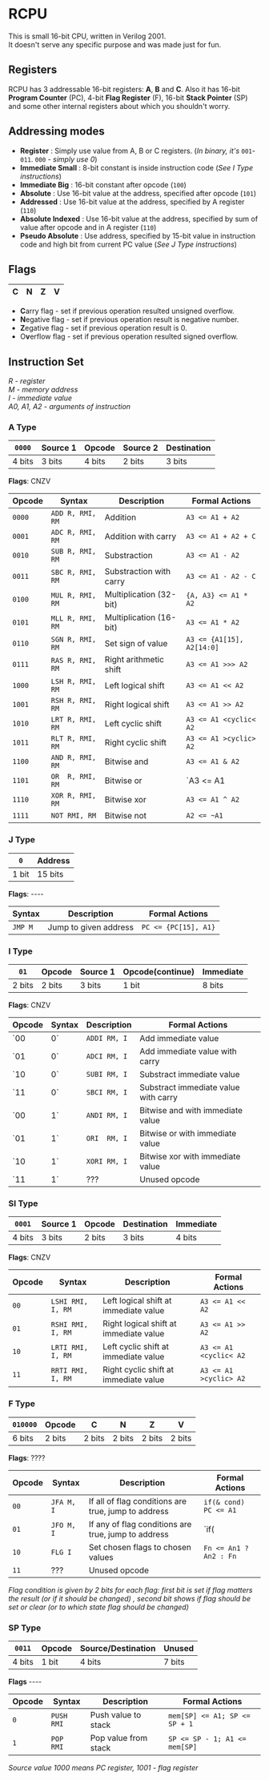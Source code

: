 # RCPU
This is small 16-bit CPU, written in Verilog 2001. <br>
It doesn't serve any specific purpose and was made just for fun.

## Registers
RCPU has 3 addressable 16-bit registers: **A**, **B** and **C**.
Also it has 16-bit **Program Counter** (PC), 4-bit **Flag Register** (F), 16-bit **Stack Pointer** (SP)
and some other internal registers about which you shouldn't worry.

## Addressing modes

- **Register** : Simply use value from A, B or C registers. (_In binary, it's_ `001`-`011`. `000` - _simply use 0_)
- **Immediate Small** : 8-bit constant is inside instruction code (_See I Type instructions_)
- **Immediate Big** : 16-bit constant after opcode (`100`)
- **Absolute** : Use 16-bit value at the address, specified after opcode (`101`)
- **Addressed** : Use 16-bit value at the address, specified by A register (`110`)
- **Absolute Indexed** : Use 16-bit value at the address, specified by sum of value after opcode and in A register (`110`)
- **Pseudo Absolute** : Use address, specified by 15-bit value in instruction code and high bit from current PC value
(_See J Type instructions_)

## Flags

| C | N | Z | V |
|---|---|---|---|

- **C**arry flag - set if previous operation resulted unsigned overflow.
- **N**egative flag - set if previous operation result is negative number.
- **Z**egative flag - set if previous operation result is 0.
- O**v**erflow flag - set if previous operation resulted signed overflow.

## Instruction Set
_R - register <br>
M - memory address <br>
I - immediate value <br>
A0, A1, A2 - arguments of instruction_ <br>

### A Type
| `0000` | Source 1 | Opcode | Source 2 | Destination |
|--------|----------|--------|----------|-------------|
| 4 bits | 3 bits   | 4 bits | 2 bits   | 3 bits      |
**Flags**: CNZV

Opcode |        Syntax    |     Description         | Formal Actions
-------|------------------|-------------------------|--------------------
`0000` | `ADD R, RMI, RM` | Addition                | `A3 <= A1 + A2`
`0001` | `ADC R, RMI, RM` | Addition with carry     | `A3 <= A1 + A2 + C`
`0010` | `SUB R, RMI, RM` | Substraction            | `A3 <= A1 - A2`
`0011` | `SBC R, RMI, RM` | Substraction with carry | `A3 <= A1 - A2 - C`
`0100` | `MUL R, RMI, RM` | Multiplication (32-bit) | `{A, A3} <= A1 * A2`
`0101` | `MLL R, RMI, RM` | Multiplication (16-bit) | `A3 <= A1 * A2`
`0110` | `SGN R, RMI, RM` | Set sign of value       | `A3 <= {A1[15], A2[14:0]`
`0111` | `RAS R, RMI, RM` | Right arithmetic shift  | `A3 <= A1 >>> A2`
`1000` | `LSH R, RMI, RM` | Left logical shift      | `A3 <= A1 << A2`
`1001` | `RSH R, RMI, RM` | Right logical shift     | `A3 <= A1 >> A2`
`1010` | `LRT R, RMI, RM` | Left cyclic shift       | `A3 <= A1 <cyclic< A2`
`1011` | `RLT R, RMI, RM` | Right cyclic shift      | `A3 <= A1 >cyclic> A2`
`1100` | `AND R, RMI, RM` | Bitwise and             | `A3 <= A1 & A2`
`1101` | `OR  R, RMI, RM` | Bitwise or              | `A3 <= A1 | A2`
`1110` | `XOR R, RMI, RM` | Bitwise xor             | `A3 <= A1 ^ A2`
`1111` | `NOT RMI, RM`    | Bitwise not             | `A2 <= ~A1`

### J Type
|  `0`  | Address |
|-------|---------|
| 1 bit | 15 bits |
**Flags**: ----

  Syntax  |     Description                | Formal Actions
----------|--------------------------------|--------------------
 `JMP M`  | Jump to given address          | `PC <= {PC[15], A1}`

### I Type
|  `01`  | Opcode | Source 1 | Opcode(continue) | Immediate |
|--------|--------|----------|------------------|-----------|
| 2 bits | 2 bits |  3 bits  | 1 bit            | 8 bits    |
**Flags**: CNZV

Opcode |     Syntax   |     Description                | Formal Actions
-------|--------------|--------------------------------------|--------------------
`00|0`  | `ADDI RM, I` | Add immediate value                  | `A1 <= A1 + A2`
`01|0`  | `ADCI RM, I` | Add immediate value with carry       | `A1 <= A1 + A2 + C`
`10|0`  | `SUBI RM, I` | Substract immediate value            | `A1 <= A1 - A2`
`11|0`  | `SBCI RM, I` | Substract immediate value with carry | `A1 <= A1 - A2 - C`
`00|1`  | `ANDI RM, I` | Bitwise and with immediate value     | `A1 <= A1 & A2`
`01|1`  | `ORI  RM, I` | Bitwise or with immediate value      | `A1 <= A1 | A2`
`10|1`  | `XORI RM, I` | Bitwise xor with immediate value     | `A1 <= A1 ^ A2`
`11|1`  | ???          | Unused opcode                        |

### SI Type
| `0001` | Source 1 | Opcode | Destination | Immediate |
|--------|----------|--------|-------------|-----------|
| 4 bits |  3 bits  | 2 bits |   3 bits    |   4 bits  |
**Flags**: CNZV

Opcode |     Syntax        |     Description                        | Formal Actions
-------|-------------------|----------------------------------------|--------------------
`00`   | `LSHI RMI, I, RM` | Left logical shift at immediate value  | `A3 <= A1 << A2`
`01`   | `RSHI RMI, I, RM` | Right logical shift at immediate value | `A3 <= A1 >> A2`
`10`   | `LRTI RMI, I, RM` | Left cyclic shift at immediate value   | `A3 <= A1 <cyclic< A2`
`11`   | `RRTI RMI, I, RM` | Right cyclic shift at immediate value  | `A3 <= A1 >cyclic> A2`

### F Type
| `010000` | Opcode |   C    |   N    |   Z    |   V    |
|----------|--------|--------|--------|--------|--------|
|  6 bits  | 2 bits | 2 bits | 2 bits | 2 bits | 2 bits |
**Flags**: ????

Opcode |   Syntax     |     Description                                     | Formal Actions
-------|--------------|-----------------------------------------------------|--------------------
`00`   | `JFA M, I`   | If all of flag conditions are true, jump to address | `if(& cond) PC <= A1`
`01`   | `JFO M, I`   | If any of flag conditions are true, jump to address | `if(| cond) PC <= A1`
`10`   | `FLG I`      | Set chosen flags to chosen values                   | `Fn <= An1 ? An2 : Fn`
`11`   | ???          | Unused opcode                                       |

_Flag condition is given by 2 bits for each flag: first bit is set if flag matters the result (or if it should be changed)
, second bit shows if flag should be set or clear (or to which state flag should be changed)_

### SP Type
| `0011` | Opcode | Source/Destination | Unused |
|--------|--------|--------------------|--------|
| 4 bits |  1 bit | 4 bits             | 7 bits |
**Flags** ----

Opcode |   Syntax     |     Description      | Formal Actions
-------|--------------|----------------------|--------------------
`0`    | `PUSH RMI`   | Push value to stack  | `mem[SP] <= A1; SP <= SP + 1`
`1`    | `POP  RMI`   | Pop value from stack | `SP <= SP - 1; A1 <= mem[SP]`

_Source value 1000 means PC register, 1001 - flag register_
